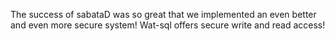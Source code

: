 The success of sabataD was so great that we implemented an even better and even more secure system! Wat-sql offers secure write and read access!